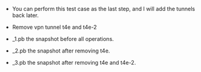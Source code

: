 * You can perform this test case as the last step, and I will add the tunnels back later. 

* Remove vpn tunnel t4e and t4e-2

* _1.pb the snapshot before all operations.

* _2.pb the snapshot after removing t4e.

* _3.pb the snapshot after removing t4e and t4e-2.
